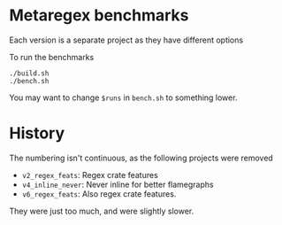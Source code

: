 # Metaregex benchmarks

Each version is a separate project as they have different options

To run the benchmarks
```
./build.sh
./bench.sh
```
You may want to change `$runs` in `bench.sh` to something lower.

# History
The numbering isn't continuous, as the following projects were removed

- `v2_regex_feats`: Regex crate features
- `v4_inline_never`: Never inline for better flamegraphs
- `v6_regex_feats`: Also regex crate features.

They were just too much, and were slightly slower.